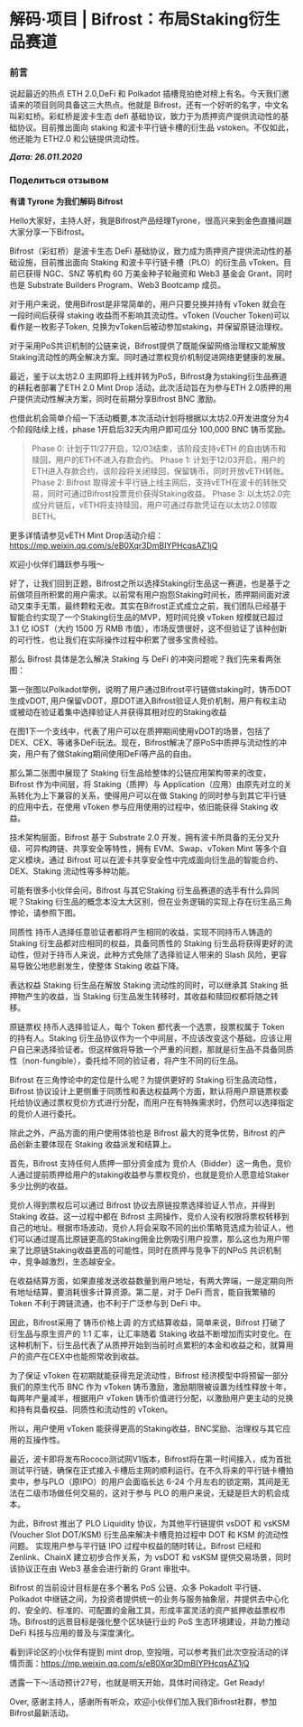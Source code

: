 # 解码·项目 | Bifrost：布局Staking衍生品赛道

### 前言

说起最近的热点 ETH 2.0,DeFi 和 Polkadot 插槽竞拍绝对榜上有名。今天我们邀请来的项目则同具备这三大热点。他就是 Bifrost，还有一个好听的名字，中文名叫彩虹桥。彩虹桥是波卡生态 defi 基础协议，致力于为质押资产提供流动性的基础协议。目前推出面向 staking 和波卡平行链卡槽的衍生品 vstoken。不仅如此，他还能为 ETH2.0 和公链提供流动性。

***Дата: 26.011.2020***

### Поделиться отзывом

**有请 Tyrone 为我们解码 Bifrost**

Hello大家好，主持人好，我是Bifrost产品经理Tyrone，很高兴来到金色直播间跟大家分享一下Bifrost。

Bifrost（彩虹桥）是波卡生态 DeFi 基础协议，致力成为质押资产提供流动性的基础设施，目前推出面向 Staking 和波卡平行链卡槽（PLO）的衍生品 vToken。目前已获得 NGC、SNZ 等机构 60 万美金种子轮融资和 Web3 基金会 Grant，同时也是 Substrate Builders Program、Web3 Bootcamp 成员。

对于用户来说，使用Bifrost是非常简单的，用户只要兑换并持有 vToken 就会在一段时间后获得 staking 收益而不影响其流动性。vToken (Voucher Token)可以看作是一枚影子Token, 兑换为vToken后被动参加staking，并保留原链治理权。

对于采用PoS共识机制的公链来说，Bifrost提供了既能保留网络治理权又能解放Staking流动性的两全解决方案。同时通过票权竞价机制促进网络更健康的发展。

最近，鉴于以太坊2.0 主网即将上线并转为PoS，Bifrost身为staking衍生品赛道的耕耘者部署了ETH 2.0 Mint Drop 活动，此次活动旨在为参与ETH 2.0质押的用户提供流动性解决方案，同时在前期分享Bifrost BNC 激励。

也借此机会简单介绍一下活动概要,本次活动计划将根据以太坊2.0开发进度分为4个阶段陆续上线，phase 1开启后32天内用户即可瓜分 100,000 BNC 铸币奖励。
> Phase 0: 计划于11/27开启，12/03结束，该阶段支持vETH 的自由铸币和赎回，用户的ETH不进入存款合约。 Phase 1: 计划于12/03开启，用户的ETH进入存款合约，该阶段将关闭赎回，保留铸币，同时开放vETH转账。 Phase 2: Bifrost 取得波卡平行链上线主网后，支持vETH在波卡的转账交易，同时可通过Bifrost投票竞价获得Staking收益。 Phase 3: 以太坊2.0完成分片链后，vETH将支持赎回，用户可通过存款凭证在以太坊2.0领取BETH。

更多详情请参见vETH Mint Drop活动介绍： https://mp.weixin.qq.com/s/eB0Xqr3DmBIYPHcqsAZ1jQ

欢迎小伙伴们踊跃参与哦～

好了，让我们回到正题，Bifrost之所以选择Staking衍生品这一赛道，也是基于之前做项目所积累的用户需求。以前常有用户抱怨Staking时间长，质押期间面对波动又束手无策，最终颗粒无收。其实在Bifrost正式成立之前，我们团队已经基于智能合约实现了一个Staking衍生品的MVP，短时间兑换 vToken 规模就已超过 3.1 亿 IOST（大约 1500 万 RMB 市值），市场反馈很好，这不但验证了该种创新的可行性，也让我们在实际操作过程中积累了很多宝贵经验。

那么 Bifrost 具体是怎么解决 Staking 与 DeFi 的冲突问题呢？我们先来看两张图：

第一张图以Polkadot举例，说明了用户通过Bifrost平行链做staking时，铸币DOT生成vDOT, 用户保留vDOT，原DOT进入Bifrost验证人竞价机制，用户有权主动或被动在验证着集中选择验证人并获得其相对应的Staking收益

在图1下一个支线中，代表了用户可以在质押期间使用vDOT的场景，包括了DEX、CEX、等诸多DeFi玩法。现在，Bifrost解决了原PoS中质押与流动性的冲突，用户有了做Staking期间使用DeFi等产品的自由。

那么第二张图中展现了 Staking 衍生品给整体的公链应用架构带来的改变，Bifrost 作为中间层，将 Staking（质押）与 Application（应用）由原先对立的关系转化为上下兼容的关系，使得用户可以在做 Staking 的同时参与到其它平行链的应用中去，在使用 vToken 参与应用使用的过程中，依旧能获得 Staking 收益。

技术架构层面，Bifrost 基于 Substrate 2.0 开发，拥有波卡所具备的无分叉升级、可异构跨链、共享安全等特性，拥有 EVM、Swap、vToken Mint 等多个自定义模块，通过 Bifrost 可以在波卡共享安全性中完成面向衍生品的智能合约、DEX、Staking 流动性等多种功能。

可能有很多小伙伴会问，Bifrost 与其它Staking 衍生品赛道的选手有什么异同呢？Staking 衍生品的概念本没太大区别，但在业务逻辑的实现上存在衍生品三角悖论，请参照下图。

同质性 持币人选择任意验证者都将产生相同的收益，实现不同持币人铸造的 Staking 衍生品都对应相同的权益，具备同质性的 Staking 衍生品将获得更好的流动性，但对于持币人来说，此种方式免除了选择验证人带来的 Slash 风险，更容易导致公地悲剧发生，使整体 Staking 收益下降。

表达权益 Staking 衍生品在解放 Staking 流动性的同时，可以继承其 Staking 抵押物产生的收益，当 Staking 衍生品发生转移时，其收益和赎回权都将随之转移。

原链票权 持币人选择验证人，每个 Token 都代表一个选票，投票权属于 Token 的持有人。Staking 衍生品协议作为一个中间层，不应该改变这个基础，应该让用户自己来选择验证者。但这样做将导致一个严重的问题，那就是衍生品不具备同质性（non-fungible），委托给不同的验证者，将产生不同的衍生品。

Bifrost 在三角悖论中的定位是什么呢？为提供更好的 Staking 衍生品流动性，Bifrost 协议设计上更侧重于同质性和表达权益两个方面，默认将用户原链票权委托给协议通过票权竞价方式进行分配，而用户在有特殊需求时，仍然可以选择指定的竞价人进行委托。

除此之外，产品方面的用户使用体验也是 Bifrost 最大的竞争优势，Bifrost 的产品创新主要体现在 Staking 收益派发和结算上。

首先，Bifrost 支持任何人质押一部分资金成为 竞价人（Bidder）这一角色，竞价人通过提前质押给用户的staking收益参与票权竞价，也就是竞价人愿意给Staker多少比例的收益。

竞价人得到票权后可以通过 Bifrost 协议去原链投票选择验证人节点，并得到 Staking 收益。这一过程中都在 Bifrost 主网操作，竞价人没有权限将票权转移到自己的地址。根据市场波动，竞价人将会采取不同的出价策略竞选成为验证人，他们可以通过提高比原链更高的Staking佣金比例吸引用户投票，那么这也为用户带来了比原链Staking收益更高的可能性，同时在质押与竞争下的NPoS 共识机制中，竞争越激烈，生态越安全。

在收益结算方面，如果直接发送收益数量到用户地址，有两大弊端，一是定期向所有地址结算，要消耗很多计算资源。第二是，对于 DeFi 而言，能自我繁殖的 Token 不利于跨链流通，也不利于广泛参与到 DeFi 中。

因此，Bifrost采用了 铸币价格上调 的方式结算收益，简单来说，Bifrost 打破了衍生品与原生资产的 1:1 汇率，让汇率随着 Staking 收益不断增加而实时变化。在这种机制下，衍生品代表了从质押开始到当前时点累积的本金和收益之和，就算用户的资产在CEX中也能照常收到收益。

为了保证 vToken 在初期就能获得充足流动性，Bifrost 经济模型中将预留一部分我们的原生代币 BNC 作为 vToken 铸币激励，激励期限被设置为线性释放十年，每两年产量减半，根据用户 vToken 铸币价值进行分配，以激励用户更主动的兑换和持有具备权益、同质性和流动性的 vToken。

所以，用户使用 vToken 能获得更高的Staking收益，BNC奖励、治理权与其它应用的互操作性。

最近，波卡即将发布Rococo测试网V1版本，Bifrost将在第一时间接入，成为首批测试平行链，确保在正式接入卡槽后主网的顺利运行。在不久将来的平行链卡槽拍卖中，参与PLO（原IPO）的用户会面临长达 6-24 个月左右的锁定期，其间是无法在二级市场做任何交易的，这对于参与 PLO 的用户来说，无疑是巨大的机会成本。

为此，Bifrost 推出了 PLO Liquidity 协议，为其他平行链提供 vsDOT 和 vsKSM (Voucher Slot DOT/KSM) 衍生品来解决卡槽竞拍过程中 DOT 和 KSM 的流动性问题。 实现用户参与平行链 IPO 过程中权益的随时转让。Bifrost 已经和 Zenlink、ChainX 建立初步合作关系，为 vsDOT 和 vsKSM 提供交易场景，同时该协议正在由 Web3 基金会进行新的 Grant 审批中。

Bifrost 的当前设计目标是在多个著名 PoS 公链、众多 Pokadolt 平行链、Polkadot 中继链之间，为投资者提供统一的业务与服务抽象层，并提供去中心化的、安全的、标准的、可配置的金融工具，形成丰富灵活的资产抵押收益票权市场。Bifrost的远景目标是强化整个区块链行业的 PoS 生态环境建设，并助力推动 DeFi 科技与应用的普及与深度演化。

看到评论区的小伙伴有提到 mint drop, 空投哦，可以参考我们此次空投活动的详情页面：https://mp.weixin.qq.com/s/eB0Xqr3DmBIYPHcqsAZ1jQ

透露一下～活动预计27号，也就是明天开始，具体时间待定。Get Ready!

Over, 感谢主持人，感谢所有听众，欢迎小伙伴们加入我们Bifrost社群，参加Bifrost最新活动。















